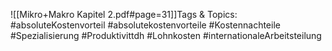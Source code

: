 
![[Mikro+Makro Kapitel 2.pdf#page=31]]Tags & Topics:
   #absoluteKostenvorteil
   #absolutekostenvorteile
   #Kostennachteile
   #Spezialisierung
   #Produktivittdh
   #Lohnkosten
   #internationaleArbeitsteilung